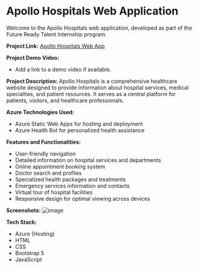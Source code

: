 # Apollo Hospitals Web Application

Welcome to the Apollo Hospitals web application, developed as part of the Future Ready Talent Internship program.

**Project Link:** [Apollo Hospitals Web App](https://wonderful-sky-0d17cc010.5.azurestaticapps.net/)

**Project Demo Video:**  
- Add a link to a demo video if available.

**Project Description:**
Apollo Hospitals is a comprehensive healthcare website designed to provide information about hospital services, medical specialties, and patient resources. It serves as a central platform for patients, visitors, and healthcare professionals.

**Azure Technologies Used:**
- Azure Static Web Apps for hosting and deployment
- Azure Health Bot for personalized health assistance

**Features and Functionalities:**
- User-friendly navigation
- Detailed information on hospital services and departments
- Online appointment booking system
- Doctor search and profiles
- Specialized health packages and treatments
- Emergency services information and contacts
- Virtual tour of hospital facilities
- Responsive design for optimal viewing across devices

**Screenshots:**
![image](https://github.com/GollaDhanushkumar/Future-ready-talent/assets/163522936/fef0dab0-e262-44d4-9de0-a42b9302e758)




**Tech Stack:**
- Azure (Hosting)
- HTML
- CSS
- Bootstrap 5
- JavaScript 

